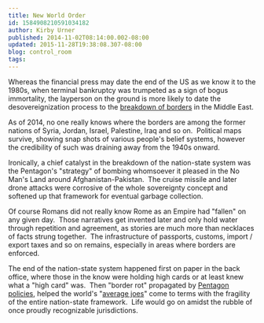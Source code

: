 ```yaml
---
title: New World Order
id: 1584908210591034182
author: Kirby Urner
published: 2014-11-02T08:14:00.002-08:00
updated: 2015-11-28T19:38:08.307-08:00
blog: control_room
tags: 
---
```


Whereas the financial press may date the end of the US as we know it to the 1980s, when terminal bankruptcy was trumpeted as a sign of bogus immortality, the layperson on the ground is more likely to date the desovereignization process to the [breakdown of borders](http://controlroom.blogspot.com/2013/08/city-of-morons.html) in the Middle East. 

As of 2014, no one really knows where the borders are among the former nations of Syria, Jordan, Israel, Palestine, Iraq and so on.  Political maps survive, showing snap shots of various people's belief systems, however the credibility of such was draining away from the 1940s onward.

Ironically, a chief catalyst in the breakdown of the nation-state system was the Pentagon's "strategy" of bombing whomsoever it pleased in the No Man's Land around Afghanistan-Pakistan.  The cruise missile and later drone attacks were corrosive of the whole sovereignty concept and softened up that framework for eventual garbage collection.

Of course Romans did not really know Rome as an Empire had "fallen" on any given day.  Those narratives get invented later and only hold water through repetition and agreement, as stories are much more than necklaces of facts strung together.  The infrastructure of passports, customs, import / export taxes and so on remains, especially in areas where borders are enforced.

The end of the nation-state system happened first on paper in the back office, where those in the know were holding high cards or at least knew what a "high card" was.  Then "border rot" propagated by [Pentagon policies](http://worldgame.blogspot.com/2014/10/the-unknown-known-movie-review.html), helped the world's "[average joes](http://mybizmo.blogspot.com/2015/11/storybook-nation.html)" come to terms with the fragility of the entire nation-state framework.  Life would go on amidst the rubble of once proudly recognizable jurisdictions.